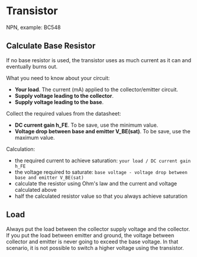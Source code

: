 # Transistor

NPN, example: BC548

## Calculate Base Resistor

If no base resistor is used, the transistor uses as much current as it can and eventually burns out.

What you need to know about your circuit:
- **Your load**. The current (mA) applied to the collector/emitter circuit.
- **Supply voltage leading to the collector**.
- **Supply voltage leading to the base**.

Collect the required values from the datasheet:
- **DC current gain h_FE**. To be save, use the minimum value.
- **Voltage drop between base and emitter V_BE(sat)**. To be save, use the maximum value.

Calculation:
- the required current to achieve saturation: `your load / DC current gain h_FE`
- the voltage required to saturate: `base voltage - voltage drop between base and emitter V_BE(sat)`
- calculate the resistor using Ohm's law and the current and voltage calculated above
- half the calculated resistor value so that you always achieve saturation

## Load

Always put the load between the collector supply voltage and the collector. If you put the load between emitter and ground, the voltage between collector and emitter is never going to exceed the base voltage. In that scenario, it is not possible to switch a higher voltage using the transistor.
